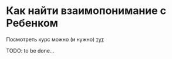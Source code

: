 # Как найти взаимопонимание с Ребенком

Посмотреть курс можно (и нужно) [тут](https://courses.yasharu.com/products/2-b51abde9-a570-4c8f-9633-ef1fe0a25d61)

TODO: to be done...

